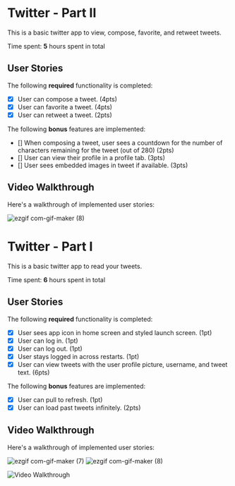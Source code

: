 # Twitter - Part II

This is a basic twitter app to view, compose, favorite, and retweet tweets.

Time spent: **5** hours spent in total

## User Stories

The following **required** functionality is completed:

- [x] User can compose a tweet. (4pts)
- [x] User can favorite a tweet. (4pts)
- [x] User can retweet a tweet. (2pts)

The following **bonus** features are implemented:

- [] When composing a tweet, user sees a countdown for the number of characters remaining for the tweet (out of 280) (2pts)
- [] User can view their profile in a profile tab. (3pts)
- [] User sees embedded images in tweet if available. (3pts)

## Video Walkthrough

Here's a walkthrough of implemented user stories:


![ezgif com-gif-maker (8)](https://user-images.githubusercontent.com/105069549/193931048-bd84fd99-89ab-4b6e-b5a0-0e3e21c886aa.gif)

# Twitter - Part I

This is a basic twitter app to read your tweets.

Time spent: **6** hours spent in total

## User Stories

The following **required** functionality is completed:

- [x] User sees app icon in home screen and styled launch screen. (1pt)
- [x] User can log in. (1pt)
- [x] User can log out. (1pt)
- [x] User stays logged in across restarts. (1pt)
- [x] User can view tweets with the user profile picture, username, and tweet text. (6pts)

The following **bonus** features are implemented:

- [x] User can pull to refresh. (1pt)
- [x] User can load past tweets infinitely. (2pts)

## Video Walkthrough

Here's a walkthrough of implemented user stories:

![ezgif com-gif-maker (7)](https://user-images.githubusercontent.com/105069549/192407527-f6cd22a5-1a41-47b3-9e03-ddb4fffacadc.gif)
![ezgif com-gif-maker (8)](https://user-images.githubusercontent.com/105069549/192407624-3e8bfe20-8582-4d88-98e6-cc12cf2b206d.gif)


<img src='http://i.imgur.com/link/to/your/gif/file.gif' title='Video Walkthrough' width='' alt='Video Walkthrough' />
